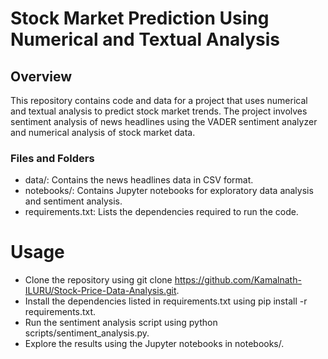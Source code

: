 # Stock Market Prediction Using Numerical and Textual Analysis
## Overview
This repository contains code and data for a project that uses numerical and textual analysis to predict stock market trends. The project involves sentiment analysis of news headlines using the VADER sentiment analyzer and numerical analysis of stock market data.

### Files and Folders
* data/: Contains the news headlines data in CSV format.
* notebooks/: Contains Jupyter notebooks for exploratory data analysis and sentiment analysis.
* requirements.txt: Lists the dependencies required to run the code.

# Usage
* Clone the repository using git clone https://github.com/Kamalnath-ILURU/Stock-Price-Data-Analysis.git.
* Install the dependencies listed in requirements.txt using pip install -r requirements.txt.
* Run the sentiment analysis script using python scripts/sentiment_analysis.py.
* Explore the results using the Jupyter notebooks in notebooks/.



